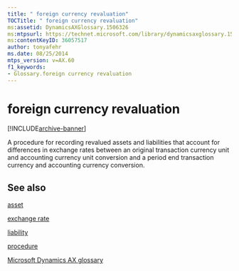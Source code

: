 ```yaml
---
title: " foreign currency revaluation"
TOCTitle: " foreign currency revaluation"
ms:assetid: DynamicsAXGlossary.1506326
ms:mtpsurl: https://technet.microsoft.com/library/dynamicsaxglossary.1506326(v=AX.60)
ms:contentKeyID: 36057517
author: tonyafehr
ms.date: 08/25/2014
mtps_version: v=AX.60
f1_keywords:
- Glossary.foreign currency revaluation
---
```


# foreign currency revaluation


[!INCLUDE[archive-banner](includes/archive-banner.md)]

A procedure for recording revalued assets and liabilities that account for differences in exchange rates between an original transaction currency unit and accounting currency unit conversion and a period end transaction currency and accounting currency conversion.

## See also

[asset](asset.md)

[exchange rate](exchange-rate.md)

[liability](liability.md)

[procedure](procedure.md)

[Microsoft Dynamics AX glossary](glossary/microsoft-dynamics-ax-glossary.md)

  


